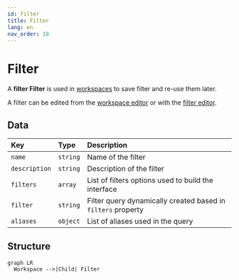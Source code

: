 ```yaml
---
id: filter
title: Filter
lang: en
nav_order: 10
---
```


# Filter

A **<span class="aq-icon outline">filter</span> Filter** is used in [workspaces](./workspace.md) to save filter and re-use them later.

A filter can be edited from the [workspace editor](../applications/workspaces.md) or with the [filter editor](../applications/filters.md).

## Data

| Key | Type | Description |
| :--- | :---- | :----------- |
| `name` | `string` | Name of the filter |
| `description` | `string` | Description of the filter |
| `filters` | `array` | List of filters options used to build the interface |
| `filter` | `string` | Filter query dynamically created based in `filters` property |
| `aliases` | `object` | List of aliases used in the query |

## Structure

```mermaid
graph LR
  Workspace -->|Child| Filter
```